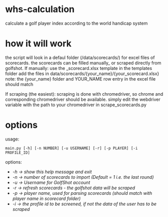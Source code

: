# whs-calculation
calculate a golf player index according to the world handicap system

# how it will work 
the script will look in a defaul folder (/data/scorecards/) for excel files of scorecards. 
the scorecards can be filled manually_ or scraped directly from golfshot.
If manually: use the _scorecard.xlsx template in the templates folder
add the files in data/scorecards/{your_name}/{your_scorecard.xlsx}
note: the {your_name} folder and YOUR_NAME row entry in the excel file should match

If scraping (the easiest): 
scraping is done with chromedriver, so chrome and corresponding chromedriver should be 
available.
simply edit the webdriver variable with the path to your chromedriver in scrape_scorecards.py



# options
usage: 
```
main.py [-h] [-n NUMBER] [-u USERNAME] [-r] [-p PLAYER] [-i PROFILE_ID]
```

options:
  * *-h ->  show this help message and exit*
  * *-n ->  number of scorecards to import (Default = 1 i.e. the last round)*
  * *-u ->  Username for GolfShot account*
  * *-r ->  refresh scorecards - the golfshot data will be scraped*
  * *-p ->  player name, used for parsing scorecards (should match with player name in scorecard folder)*
  * *-i ->  the profile id to be screened, if not the data of the user has to be scraped*




